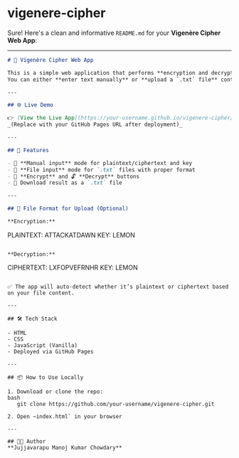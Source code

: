 # vigenere-cipher

Sure! Here's a clean and informative `README.md` for your **Vigenère Cipher Web App**:

---

```markdown
# 🔐 Vigenère Cipher Web App

This is a simple web application that performs **encryption and decryption** using the **Vigenère Cipher** technique.  
You can either **enter text manually** or **upload a `.txt` file** containing the plaintext/ciphertext and key.

---

## 🌐 Live Demo

👉 [View the Live App](https://your-username.github.io/vigenere-cipher/)  
_(Replace with your GitHub Pages URL after deployment)_

---

## 📁 Features

- 🔘 **Manual input** mode for plaintext/ciphertext and key
- 📂 **File input** mode for `.txt` files with proper format
- 🔐 **Encrypt** and 🔓 **Decrypt** buttons
- 💾 Download result as a `.txt` file

---

## 📄 File Format for Upload (Optional)

**Encryption:**

```

PLAINTEXT: ATTACKATDAWN
KEY: LEMON

```

**Decryption:**

```

CIPHERTEXT: LXFOPVEFRNHR
KEY: LEMON

````

✅ The app will auto-detect whether it’s plaintext or ciphertext based on your file content.

---

## 🛠️ Tech Stack

- HTML
- CSS
- JavaScript (Vanilla)
- Deployed via GitHub Pages

---

## 📦 How to Use Locally

1. Download or clone the repo:
bash
   git clone https://github.com/your-username/vigenere-cipher.git

2. Open ~index.html` in your browser

---

## 👨‍💻 Author
**Jujjavarapu Manoj Kumar Chowdary**



